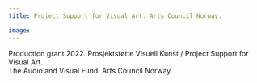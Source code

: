 ```yaml
---
title: Project Support for Visual Art. Arts Council Norway.

image: 
---
```


Production grant 2022. 
Prosjektstøtte Visuell Kunst / Project Support for Visual Art. \
The Audio and Visual Fund. Arts Council Norway.